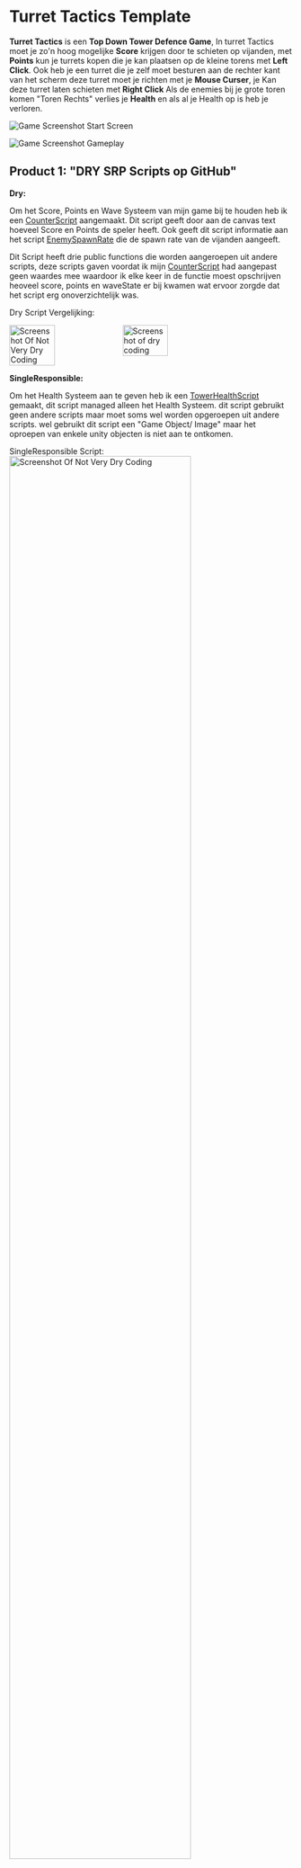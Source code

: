 # Turret Tactics Template

**Turret Tactics** is een **Top Down Tower Defence Game**, In turret Tactics moet je zo'n hoog mogelijke **Score** krijgen door te schieten op vijanden, met **Points** kun je turrets kopen die je kan plaatsen op de kleine torens met **Left Click**. Ook heb je een turret die je zelf moet besturen aan de rechter kant van het scherm deze turret moet je richten met je **Mouse Curser**, je Kan deze turret laten schieten met **Right Click** Als de enemies bij je grote toren komen "Toren Rechts" verlies je **Health** en als al je Health op is heb je verloren.

![Game Screenshot Start Screen](readmeVisuals/startScherm.png)

![Game Screenshot Gameplay](readmeVisuals/Gameplay.png)


## Product 1: "DRY SRP Scripts op GitHub"

**Dry:**

Om het Score, Points en Wave Systeem van mijn game bij te houden heb ik een [CounterScript](/TowerDefenceGame/Assets/Scripts/ScoreCount/Counters.cs) aangemaakt. Dit script geeft door aan de canvas text hoeveel Score en Points de speler heeft. Ook geeft dit script informatie aan het script [EnemySpawnRate](/TowerDefenceGame/Assets/Scripts/Enemies/EnemySpawnRate.cs) die de spawn rate van de vijanden aangeeft.

Dit Script heeft drie public functions die worden aangeroepen uit andere scripts, deze scripts gaven voordat ik mijn [CounterScript](/TowerDefenceGame/Assets/Scripts/ScoreCount/Counters.cs) had aangepast geen waardes mee waardoor ik elke keer in de functie moest opschrijven heoveel score, points en waveState er bij kwamen wat ervoor zorgde dat het script erg onoverzichtelijk was.

Dry Script Vergelijking:
<div style="display:flex;">
    <img alt="Screenshot Of Not Very Dry Coding" style="width:40%;" src="readmeVisuals/NotVeryDry.png"/>
    <img alt="Screenshot of dry coding" style="width:40%;" src="readmeVisuals/Dry.png"/>
</div>

**SingleResponsible:**

Om het Health Systeem aan te geven heb ik een [TowerHealthScript](/TowerDefenceGame/Assets/Scripts/Health/TowerHealth.cs) gemaakt, dit script managed alleen het Health Systeem. dit script gebruikt geen andere scripts maar moet soms wel worden opgeroepen uit andere scripts. wel gebruikt dit script een "Game Object/ Image" maar het oproepen van enkele unity objecten is niet aan te ontkomen.

SingleResponsible Script:
<img alt="Screenshot Of Not Very Dry Coding" style="width:80%;" src="readmeVisuals/singleResponsible.png"/>

## Product 2: "Projectmappen op GitHub"

Om te bewijzen dat ik een goede mappen structuur heb hier is de ROOT van mijn unity project.

Dit is de [ROOT](/TowerDefenceGame/) folder van mijn unity project.

## Product 3: Build op Github

de game Turret Tactics heeft **meerdere releases**, de meeste releases bestaan uit **kleine bug fixes** of **Dry Code** die niet een heel groot verschil aangeven van gameplay.

[Release Voorbeeld](https://github.com/Zmiles27/TowerDefenseTemplate/releases)

## Product 4: Game met Sprites(animations) en Textures 
Mijn vijanden zijn rollende bowling ballen die een animatie hebben gekregen zodat de game er iets interesanter uit ziet.

<img alt="Gif van gameplay" style="width:80%;" src="readmeVisuals/gameplay.gif">

## Product 5: Issues met debug screenshots op GitHub 

Ik was mijn scoreSystem aan het anpassen maar kon er niet achter komen waarom de score op het scherm niet omhoog ging. Daarom gebruikte ik breakpoints om de veriables te chekken. Hierdoor kwam ik er achter dat ik per ongeluk pointText had opgeschreven en niet scoreText

<img alt="Screenshot of Debugging" style="width:80%;" src="readmeVisuals/DebuggingWithWayPoint.png">

## Product 6: Game design met onderbouwing  

One Page Design:

<img alt="Screenshot van de one page" style="width:80%;" src="readmeVisuals/onePage.png">

**Je game bevat torens die kunnen mikken en schieten op een bewegend doel.** 

*Mijn Torens hebben eerst niet de mogelijkheid om the schieten omdat er geen turret op staat maar als je genoeg punten hebt schiet de toren op de enemies als de enemies dichtbij genoeg staan* 

**Je game bevat vernietigbare vijanden die 1 of meerderen paden kunnen volgen.**  

*Mijn vijanden kunnen worden neergeschoten door de bestuurbaren turret of door de automatische turrets, Ook volgen deze vijanden 4 verschilende paden waardoor het moeilijk is te voorspellen waar je moet schieten*


**Je game bevat een “wave” systeem waarmee er onder bepaalde voorwaarden (tijd/vijanden op) nieuwe waves met vijanden het veld in komen.**

*elke keer dat je vijf vijanden neer schiet "Spawnen" de vijanden sneller waardoor de game steeds moeilijker wordt*

**Een “health” systeem waarmee je levens kunt verliezen als vijanden hun doel bereiken en zodoende het spel kunt verliezen.** 

*De "Main Tower" heeft een "Health Bar System" die aangeeft hoeveel "Health" je nog hebt als deze "Health Bar" op is ben je af en moet je opnieuw beginnen*

**Een “resource” systeem waarmee je resources kunt verdienen waarmee je torens kunt kopen en .evt upgraden.**

*Als je een vijand neer schiet krijg je punten om torens mee te kunnen kopen*

## Product 7: Class Diagram voor volledige codebase 
het werken aan een **class diagram** was erg overzichtelijk en gaf mij ook goed aan waar ik code kon verbeteren.

<img alt="Screenshot van class diagram" style="width:80%;" src="readmeVisuals/classDiagramTurretTactics.png">

## Product 8: Prototype test video
Aan het begin van het project had ik gebrainstormd over een idee voor mijn video game. Mij idee was om de speler zelf ook mee te laten schieten om het spel iets interesanter te maken. vandaar dat ik een handmatigge turret heb gedesigned. het kunnen plaatsen van automatische turrets was ook een idee die ik had vanaf het begin later had ik nog besloten om ervoor te zorgen de de speler uiteindlijk niet meer turrets kon plaatsen om de gameplay iets moeilijker te maken.

[Gameplay Video](https://youtu.be/fZnDIrYGW2I)

## Product 9: SCRUM planning inschatting  

In het designing van de game was het moeilijk dingen te plannen maar heb ik erg mijn best gedaan om alles op schema te houden, mijn sprint was helaas op de laatste dag van de asignment dus ik kon niet veel daarna nog verbeteren.

[Trello Page](https://trello.com/b/k3VdUmHA/tower-defence-game)


## Product 10: Gitflow conventions

Ik ben een beetje laat begonnen aan de Gitflow van dit prject omdat ik helaas ziek was op de dag waar er les over werd gegeven maar heb het weer kunnen inhalen, ik heb veel branches gebruikt aan het eind van het project.

